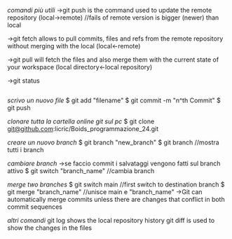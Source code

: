 *comandi più utili*
->git push is the command used to update the remote
repository (local->remote)  //fails of remote version is bigger (newer) than local

->git fetch allows to pull commits, files and refs from the
remote repository without merging with the local (local<-remote)

->git pull will fetch the files and also merge them with the
current state of your workspace (local directory<-local repository)

->git status 

![]() 

*scrivo un nuovo file*
$ git add "filename"
$ git commit -m "n^th Commit"
$ git push

*clonare tutta la cartella online git sul pc*
$ git clone git@github.com:licric/Boids_programmazione_24.git

*creare un nuovo branch*
$ git branch "new_branch"
$ git branch                   //mostra tutti i branch

*cambiare branch*
->se faccio commit i salvataggi vengono fatti sul branch attivo
$ git switch "branch_name"     //cambia branch

*merge two branches*
$ git switch main            //first switch to destination branch
$ git merge "branch_name"    //unisce main e "branch_name"
->Git can automatically merge commits unless there are changes
that conflict in both commit sequences

*altri comandi*
git log shows the local repository history
git diff is used to show the changes in the files
